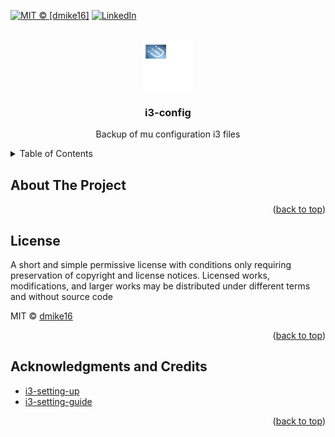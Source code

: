 <div id="top"></div>
<!--
*** Thanks for checking out the Best-README-Template. If you have a suggestion
*** that would make this better, please fork the repo and create a pull request
*** or simply open an issue with the tag "enhancement".
*** Don't forget to give the project a star!
*** Thanks again! Now go create something AMAZING! :D
-->

[![MIT © [dmike16]][license-shield]][license-url]
[![LinkedIn][linkedin-shield]][linkedin-url]
<!-- PROJECT LOGO -->
<br />
<div align="center">
  <a href="https://https://github.com/dmike16/i3-config">
    <img src="images/logo.svg" alt="Logo" width="80" height="80">
  </a>

<h3 align="center">i3-config</h3>

  <p align="center">
    Backup of mu configuration i3 files
  </p>
</div>


<!-- TABLE OF CONTENTS -->
<details>
  <summary>Table of Contents</summary>
  <ol>
    <li>
      <a href="#about-the-project">About The Project</a>
    </li>
    <li><a href="#license">License</a></li>
    <li><a href="#acknowledgments">Acknowledgments</a></li>
  </ol>
</details>



<!-- ABOUT THE PROJECT -->
## About The Project


<p align="right">(<a href="#top">back to top</a>)</p>


<!-- LICENSE -->
## License

A short and simple permissive license with conditions only requiring preservation of copyright and license notices. Licensed works, modifications, and larger works may be distributed under different terms and without source code

MIT © [dmike16](./LICENSE)

<p align="right">(<a href="#top">back to top</a>)</p>

<!-- ACKNOWLEDGMENTS -->
## Acknowledgments and Credits

* [i3-setting-up](https://bitsbybrad.com/2021-05-05-setting-up-i3/)
* [i3-setting-guide](https://thevaluable.dev/i3-config-mouseless/)

<p align="right">(<a href="#top">back to top</a>)</p>

[license-shield]: https://img.shields.io/github/license/dmike16/i3-config.svg?style=for-the-badge
[license-url]: https://github.com/dmike16/i3-config/blob/main/LICENSE
[linkedin-shield]: https://img.shields.io/badge/-LinkedIn-black.svg?style=for-the-badge&logo=linkedin&colorB=555
[linkedin-url]: https://linkedin.com/in/michele-cipolla
